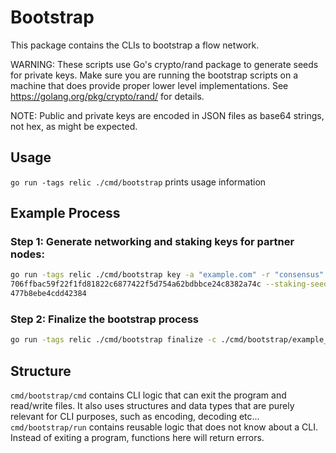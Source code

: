 # Bootstrap

This package contains the CLIs to bootstrap a flow network.

WARNING: These scripts use Go's crypto/rand package to generate seeds for private keys. Make sure you are running the bootstrap scripts on a machine that does provide proper lower level implementations. See https://golang.org/pkg/crypto/rand/ for details.

NOTE: Public and private keys are encoded in JSON files as base64 strings, not hex, as might be expected.

## Usage

`go run -tags relic ./cmd/bootstrap` prints usage information

## Example Process

### Step 1: Generate networking and staking keys for partner nodes:

```bash
go run -tags relic ./cmd/bootstrap key -a "example.com" -r "consensus" --networking-seed c06ffd55a8515e8bea7db873609e998f98eefbb7e9c185494c65cae567012788ee4eaf41
706ffbac59f22f1fd81822c6877422f5d754a62bdbbce24c8382a74c --staking-seed 219cd6452c410c1518fe3afc1d2f6b78658a583495846d430d6c93baf9f92028213d407129cdaa0eea1f184c84a5f0bde6c5afa925b8e5a
477b8ebe4cdd42384
```

### Step 2: Finalize the bootstrap process
```bash
go run -tags relic ./cmd/bootstrap finalize -c ./cmd/bootstrap/example_files/node_config.json
```

## Structure

`cmd/bootstrap/cmd` contains CLI logic that can exit the program and read/write files. It also uses structures and data types that are purely relevant for CLI purposes, such as encoding, decoding etc...
`cmd/bootstrap/run` contains reusable logic that does not know about a CLI. Instead of exiting a program, functions here will return errors.
